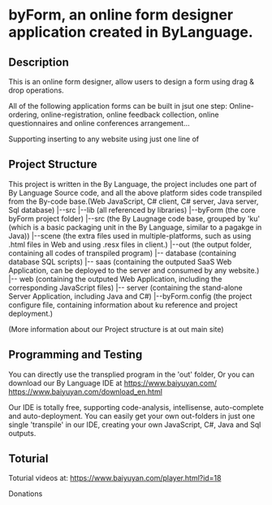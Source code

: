 # byForm, an online form designer application created in ByLanguage.

## Description
This is an online form designer, allow users to design a form using drag & drop operations.

All of the following application forms can be built in jsut one step: 
    Online-ordering, online-registration, online feedback collection, online questionnaires and online conferences arrangement...

Supporting inserting to any website using just one line of <script> tag, which cannot be achieved by current form-generators;
This project is written in the By Language, with a total of 4442 lines of codes, including Webside Javascript, Desktop-side c# client, Server-side c# program and server-side Java program, supporting MS sqlServer, MySql and Oracle as its Sql Engine. 

Online demo at: https://saas.baiyuyan.com/

Inject the following script tag into your html file to try this app：

<script>window.localStorage.setItem("_byt_saasid_storage", "0F8BFBFF000506570257810700030001")</script> <script src="https://saas.baiyuyan.com/form.js"> </script>

## Project Structure
This project is written in the By Language, the project includes one part of By Language Source code, and all the above platform sides code transpiled from the By-code base.(Web JavaScript, C# client, C# server, Java server, Sql database)
|--src
   |--lib               (all referenced by libraries)
   |--byForm            (the core byForm project folder)
       |--src           (the By Laugnage code base, grouped by 'ku' (which is a basic packaging unit in the By Language, similar to a pagakge in Java))
       |--scene         (the extra files used in multiple-platforms, such as using .html files in Web and using .resx files in client.)
       |--out           (the output folder, containing all codes of transpiled program)
          |-- database   (containing database SQL scripts)
          |-- saas       (containing the outputed SaaS Web Application, can be deployed to the server and consumed by any website.)
          |-- web        (containing the outputed Web Application, including the corresponding JavaScript files)
          |-- server     (containing the stand-alone Server Application, including Java and C#)
       |--byForm.config (the project configure file, containing information about ku reference and project deployment.)

(More information about our Project structure is at out main site)

## Programming and Testing
You can directly use the transplied program in the 'out' folder, 
Or you can download our By Language IDE at https://www.baiyuyan.com/   https://www.baiyuyan.com/download_en.html

Our IDE is totally free, supporting code-analysis, intellisense, auto-complete and auto-deployment.
You can easily get your own out-folders in just one single 'transpile' in our IDE, creating your own JavaScript, C#, Java and Sql outputs.



## Toturial
Toturial videos at:  https://www.baiyuyan.com/player.html?id=18

Donations
